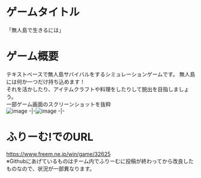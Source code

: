 # ゲームタイトル  
「無人島で生きるには」  
# ゲーム概要  
テキストベースで無人島サバイバルをするシミュレーションゲームです。
無人島には何か一つだけ持ち込めます！  
それを活かしたり、アイテムクラフトや料理をしたりして脱出を目指しましょう。  
一部ゲーム画面のスクリーンショットを抜粋  
![image](https://github.com/user-attachments/assets/595052e2-af66-47b4-9153-d534a0d09e5d)
-|-![image](https://github.com/user-attachments/assets/bbd7ff3a-2a50-43a3-8771-323f4e31c531) 
-|-

# ふりーむ!でのURL  
https://www.freem.ne.jp/win/game/32625  
※Githubにあげているものはチーム内でふりーむに投稿が終わってから改良したものなので、状況が一部異なります。  
